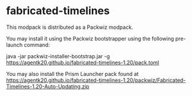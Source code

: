 # fabricated-timelines
This modpack is distributed as a Packwiz modpack.

You may install it using the Packwiz bootstrapper using the following pre-launch command:

java -jar packwiz-installer-bootstrap.jar -g https://agentk20.github.io/fabricated-timelines-1.20/pack.toml


You may also install the Prism Launcher pack found at https://agentk20.github.io/fabricated-timelines-1.20/packwiz/Fabricated-Timelines-1.20-Auto-Updating.zip
